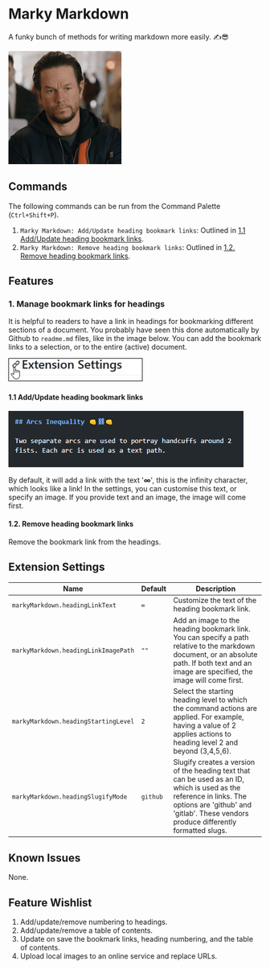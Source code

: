 # Marky Markdown

A funky bunch of methods for writing markdown more easily. ✍😎

![marky shaking his head](img/marky.gif)

## Commands

The following commands can be run from the Command Palette (`Ctrl+Shift+P`).

1. `Marky Markdown: Add/Update heading bookmark links`: Outlined in [1.1 Add/Update heading bookmark links](#11-addupdate-heading-bookmark-links).
2. `Marky Markdown: Remove heading bookmark links`: Outlined in [1.2. Remove heading bookmark links](#12-remove-heading-bookmark-links).

## Features

### 1. Manage bookmark links for headings

It is helpful to readers to have a link in headings for bookmarking different sections of a document. You probably have seen this done automatically by Github to `readme.md` files, like in the image below. You can add the bookmark links to a selection, or to the entire (active) document.

<img src="img/screenshots/heading-link.jpg" style="border:1px black solid;" alt="heading link" />

#### 1.1 Add/Update heading bookmark links

![add bookmark link to headings](img/screenshots/add-heading-link.gif)

By default, it will add a link with the text '**∞**', this is the infinity character, which looks like a link! In the settings, you can customise this text, or specify an image. If you provide text and an image, the image will come first.

#### 1.2. Remove heading bookmark links

Remove the bookmark link from the headings.

## Extension Settings

| Name                                 | Default  | Description                                                                                                                                                                                                 |
| ------------------------------------ | -------- | ----------------------------------------------------------------------------------------------------------------------------------------------------------------------------------------------------------- |
| `markyMarkdown.headingLinkText`      | `∞`      | Customize the text of the heading bookmark link.                                                                                                                                                            |
| `markyMarkdown.headingLinkImagePath` | `""`     | Add an image to the heading bookmark link. You can specify a path relative to the markdown document, or an absolute path. If both text and an image are specified, the image will come first.               |
| `markyMarkdown.headingStartingLevel` | `2`      | Select the starting heading level to which the command actions are applied. For example, having a value of 2 applies actions to heading level 2 and beyond (3,4,5,6).                                       |
| `markyMarkdown.headingSlugifyMode`   | `github` | Slugify creates a version of the heading text that can be used as an ID, which is used as the reference in links. The options are 'github' and 'gitlab'. These vendors produce differently formatted slugs. |

## Known Issues

None.

## Feature Wishlist

1. Add/update/remove numbering to headings.
2. Add/update/remove a table of contents.
3. Update on save the bookmark links, heading numbering, and the table of contents.
4. Upload local images to an online service and replace URLs.
